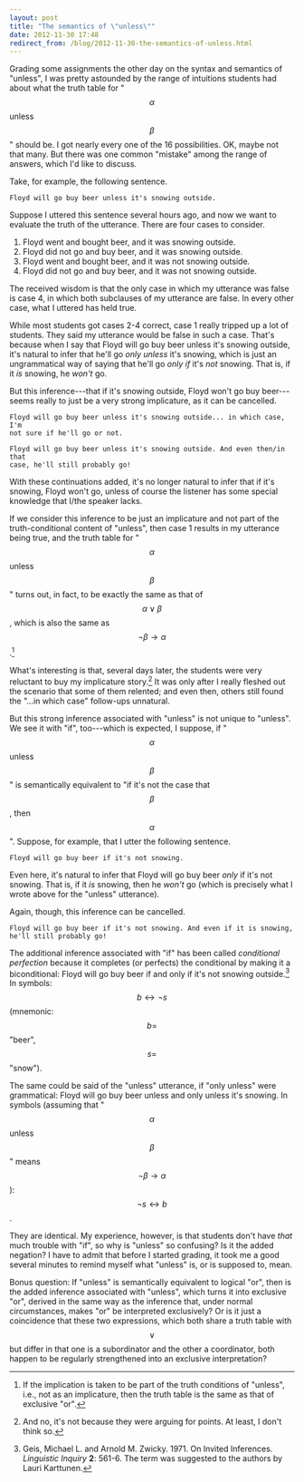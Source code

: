 ```yaml
---
layout: post
title: "The semantics of \"unless\""
date: 2012-11-30 17:48
redirect_from: /blog/2012-11-30-the-semantics-of-unless.html
---
```


Grading some assignments the other day on the syntax and semantics of "unless",
I was pretty astounded by the range of intuitions students had about what the
truth table for "$$\alpha$$ unless $$\beta$$" should be. I got nearly every one
of the 16 possibilities. OK, maybe not that many. But there was one common
"mistake" among the range of answers, which I'd like to discuss.

Take, for example, the following sentence.

    Floyd will go buy beer unless it's snowing outside.

Suppose I uttered this sentence several hours ago, and now we want to evaluate
the truth of the utterance. There are four cases to consider.

1.  Floyd went and bought beer, and it was snowing outside.
2.  Floyd did not go and buy beer, and it was snowing outside.
3.  Floyd went and bought beer, and it was not snowing outside.
4.  Floyd did not go and buy beer, and it was not snowing outside.

The received wisdom is that the only case in which my utterance was false is
case 4, in which both subclauses of my utterance are false. In every other
case, what I uttered has held true.

While most students got cases 2-4 correct, case 1 really tripped up a lot of
students. They said my utterance would be false in such a case. That's because
when I say that Floyd will go buy beer unless it's snowing outside, it's
natural to infer that he'll go *only unless* it's snowing, which is just an
ungrammatical way of saying that he'll go *only if* it's *not* snowing. That
is, if it *is* snowing, he *won't* go.

But this inference---that if it's snowing outside, Floyd won't go buy
beer---seems really to just be a very strong implicature, as it can be
cancelled.

    Floyd will go buy beer unless it's snowing outside... in which case, I'm
    not sure if he'll go or not.

    Floyd will go buy beer unless it's snowing outside. And even then/in that
    case, he'll still probably go!

With these continuations added, it's no longer natural to infer that if it's
snowing, Floyd won't go, unless of course the listener has some special
knowledge that I/the speaker lacks.

If we consider this inference to be just an implicature and not part of the
truth-conditional content of "unless", then case 1 results in my utterance
being true, and the truth table for "$$\alpha$$ unless $$\beta$$" turns out, in
fact, to be exactly the same as that of $$\alpha \lor \beta$$, which is also
the same as $$\lnot\beta \to \alpha$$.[^xor]

[^xor]: If the implication is taken to be part of the truth conditions of
        "unless", i.e., not as an implicature, then the truth table is the same
        as that of exclusive "or".

What's interesting is that, several days later, the students were very
reluctant to buy my implicature story.[^pts] It was only after I really fleshed
out the scenario that some of them relented; and even then, others still found
the "...in which case" follow-ups unnatural.

[^pts]: And no, it's not because they were arguing for points.  At least, I
        don't think so.

But this strong inference associated with "unless" is not unique to "unless".
We see it with "if", too---which is expected, I suppose, if "$$\alpha$$ unless
$$\beta$$" is semantically equivalent to "if it's not the case that $$\beta$$,
then $$\alpha$$". Suppose, for example, that I utter the following sentence.

    Floyd will go buy beer if it's not snowing.

Even here, it's natural to infer that Floyd will go buy beer *only* if it's not
snowing. That is, if it *is* snowing, then he *won't* go (which is precisely
what I wrote above for the "unless" utterance).

Again, though, this inference can be cancelled.

    Floyd will go buy beer if it's not snowing. And even if it is snowing,
    he'll still probably go!

The additional inference associated with "if" has been called *conditional
perfection* because it completes (or perfects) the conditional by making it a
biconditional: Floyd will go buy beer if and only if it's not snowing
outside.[^gz] In symbols: $$b \leftrightarrow \lnot s$$ (mnemonic: $$b =$$
"beer", $$s =$$ "snow").

[^gz]: Geis, Michael L. and Arnold M.  Zwicky. 1971. On Invited Inferences.
*Linguistic Inquiry* **2**: 561-6. The term was suggested to the authors by
Lauri Karttunen.

The same could be said of the "unless" utterance, if "only unless" were
grammatical: Floyd will go buy beer unless and only unless it's snowing. In
symbols (assuming that "$$\alpha$$ unless $$\beta$$" means $$\lnot\beta \to
\alpha$$): $$\lnot s \leftrightarrow b$$.

They are identical. My experience, however, is that students don't have *that*
much trouble with "if", so why is "unless" so confusing? Is it the added
negation? I have to admit that before I started grading, it took me a good
several minutes to remind myself what "unless" is, or is supposed to, mean.

Bonus question: If "unless" is semantically equivalent to logical "or", then is
the added inference associated with "unless", which turns it into exclusive
"or", derived in the same way as the inference that, under normal
circumstances, makes "or" be interpreted exclusively? Or is it just a
coincidence that these two expressions, which both share a truth table with
$$\lor$$ but differ in that one is a subordinator and the other a coordinator,
both happen to be regularly strengthened into an exclusive interpretation?
